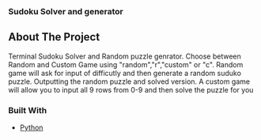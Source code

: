
<br />
<h3>Sudoku Solver and generator</h3>

<!-- ABOUT THE PROJECT -->
## About The Project

Terminal Sudoku Solver and Random puzzle genrator. Choose between Random and Custom Game using "random","r","custom" or "c". Random game will ask for input of difficutly and then generate a random suduko puzzle. Outputting the random puzzle and solved version. A custom game will allow you to input all 9 rows from 0-9 and then solve the puzzle for you

### Built With

* [Python](https://www.python.org/)




